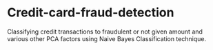 # Credit-card-fraud-detection
Classifying credit transactions to fraudulent or not given amount and various other PCA factors using Naive Bayes Classification technique.
